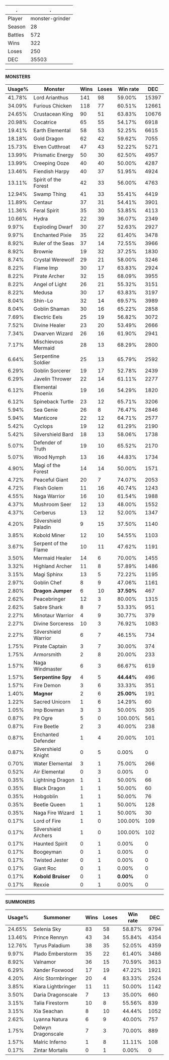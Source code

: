 .|.
|-|-
Player|monster-grinder
Season|28
Battles|572
Wins|322
Loses|250
DEC|35503

---
**MONSTERS**

Usage%|Monster|Wins|Loses|Win rate|DEC|
-|-|-|-|-|-|
41.78%|Lord Arianthus|141|98|59.00%|15397|
34.09%|Furious Chicken|118|77|60.51%|12661|
24.65%|Crustacean King|90|51|63.83%|10676|
20.98%|Cocatrice|65|55|54.17%|6918|
19.41%|Earth Elemental|58|53|52.25%|6615|
18.18%|Gold Dragon|62|42|59.62%|7055|
15.73%|Elven Cutthroat|47|43|52.22%|5271|
13.99%|Prismatic Energy|50|30|62.50%|4957|
13.99%|Creeping Ooze|40|40|50.00%|4287|
13.46%|Fiendish Harpy|40|37|51.95%|4924|
13.11%|Spirit of the Forest|42|33|56.00%|4763|
12.94%|Swamp Thing|41|33|55.41%|4419|
11.89%|Centaur|37|31|54.41%|3901|
11.36%|Feral Spirit|35|30|53.85%|4113|
10.66%|Hydra|22|39|36.07%|2349|
9.97%|Exploding Dwarf|30|27|52.63%|2927|
9.97%|Enchanted Pixie|35|22|61.40%|3478|
8.92%|Ruler of the Seas|37|14|72.55%|3966|
8.92%|Brownie|19|32|37.25%|1830|
8.74%|Crystal Werewolf|29|21|58.00%|3246|
8.22%|Flame Imp|30|17|63.83%|2924|
8.22%|Pirate Archer|32|15|68.09%|3955|
8.22%|Angel of Light|26|21|55.32%|3151|
8.22%|Medusa|30|17|63.83%|3197|
8.04%|Shin-Lo|32|14|69.57%|3989|
8.04%|Goblin Shaman|30|16|65.22%|2858|
7.69%|Electric Eels|25|19|56.82%|3072|
7.52%|Divine Healer|23|20|53.49%|2666|
7.34%|Dwarven Wizard|26|16|61.90%|2941|
7.17%|Mischievous Mermaid|28|13|68.29%|2800|
6.64%|Serpentine Soldier|25|13|65.79%|2592|
6.29%|Goblin Sorcerer|19|17|52.78%|2439|
6.29%|Javelin Thrower|22|14|61.11%|2277|
6.12%|Elemental Phoenix|19|16|54.29%|1820|
6.12%|Spineback Turtle|23|12|65.71%|3206|
5.94%|Sea Genie|26|8|76.47%|2846|
5.94%|Manticore|22|12|64.71%|2577|
5.42%|Cyclops|19|12|61.29%|2190|
5.42%|Silvershield Bard|18|13|58.06%|1738|
5.07%|Defender of Truth|19|10|65.52%|2170|
5.07%|Wood Nymph|13|16|44.83%|1734|
4.90%|Magi of the Forest|14|14|50.00%|1571|
4.72%|Peaceful Giant|20|7|74.07%|2053|
4.72%|Flesh Golem|11|16|40.74%|1243|
4.55%|Naga Warrior|16|10|61.54%|1988|
4.37%|Mushroom Seer|12|13|48.00%|1552|
4.37%|Cerberus|13|12|52.00%|1347|
4.20%|Silvershield Paladin|9|15|37.50%|1140|
3.85%|Kobold Miner|12|10|54.55%|1103|
3.67%|Serpent of the Flame|10|11|47.62%|1191|
3.50%|Mermaid Healer|14|6|70.00%|1455|
3.32%|Highland Archer|11|8|57.89%|1486|
3.15%|Magi Sphinx|13|5|72.22%|1195|
2.97%|Goblin Chef|8|9|47.06%|1161|
2.80%|**Dragon Jumper**|6|10|**37.50%**|467|
2.62%|Peacebringer|12|3|80.00%|1315|
2.62%|Sabre Shark|8|7|53.33%|951|
2.27%|Minotaur Warrior|4|9|30.77%|379|
2.27%|Divine Sorceress|10|3|76.92%|1083|
2.27%|Silvershield Warrior|6|7|46.15%|734|
1.75%|Pirate Captain|3|7|30.00%|374|
1.75%|Armorsmith|2|8|20.00%|233|
1.57%|Naga Windmaster|6|3|66.67%|619|
1.57%|**Serpentine Spy**|4|5|**44.44%**|496|
1.57%|Fire Demon|3|6|33.33%|351|
1.40%|**Magnor**|2|6|**25.00%**|191|
1.22%|Sacred Unicorn|1|6|14.29%|60|
1.05%|Imp Bowman|3|3|50.00%|305|
0.87%|Pit Ogre|5|0|100.00%|561|
0.87%|Fire Beetle|2|3|40.00%|238|
0.87%|Enchanted Defender|1|4|20.00%|101|
0.87%|Silvershield Knight|0|5|0.00%|0|
0.70%|Water Elemental|3|1|75.00%|266|
0.52%|Air Elemental|0|3|0.00%|0|
0.35%|Lightning Dragon|1|1|50.00%|66|
0.35%|Black Dragon|1|1|50.00%|60|
0.35%|Hobgoblin|1|1|50.00%|76|
0.35%|Beetle Queen|1|1|50.00%|128|
0.35%|Naga Fire Wizard|1|1|50.00%|30|
0.17%|Lord of Fire|1|0|100.00%|109|
0.17%|Silvershield Archers|1|0|100.00%|102|
0.17%|Haunted Spirit|0|1|0.00%|0|
0.17%|Boogeyman|0|1|0.00%|0|
0.17%|Twisted Jester|0|1|0.00%|0|
0.17%|Giant Roc|0|1|0.00%|0|
0.17%|**Kobold Bruiser**|0|1|**0.00%**|0|
0.17%|Rexxie|0|1|0.00%|0|

---
**SUMMONERS**

Usage%|Summoner|Wins|Loses|Win rate|DEC|
-|-|-|-|-|-|
24.65%|Selenia Sky|83|58|58.87%|9794|
13.46%|Prince Rennyn|43|34|55.84%|4354|
12.76%|Tyrus Paladium|38|35|52.05%|4359|
9.97%|Plado Emberstorm|35|22|61.40%|3486|
8.92%|Valnamor|36|15|70.59%|3613|
6.29%|Xander Foxwood|17|19|47.22%|1921|
4.20%|Alric Stormbringer|20|4|83.33%|2524|
3.85%|Kiara Lightbringer|11|11|50.00%|1142|
3.50%|Daria Dragonscale|7|13|35.00%|660|
3.15%|Talia Firestorm|10|8|55.56%|839|
3.15%|Xia Seachan|8|10|44.44%|1052|
2.62%|Lyanna Natura|6|9|40.00%|757|
1.75%|Delwyn Dragonscale|7|3|70.00%|889|
1.57%|Malric Inferno|1|8|11.11%|108|
0.17%|Zintar Mortalis|0|1|0.00%|0|
